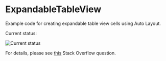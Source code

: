 # ExpandableTableView
Example code for creating expandable table view cells using Auto Layout.

Current status:

![Current status][1]

For details, please see [this](http://stackoverflow.com/questions/30078267/dynamically-size-table-view-cells-using-auto-layout-constraints) Stack Overflow question.

[1]: http://i.imgur.com/UDq2ams.gif
